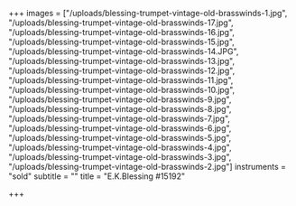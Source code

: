 +++
images = ["/uploads/blessing-trumpet-vintage-old-brasswinds-1.jpg", "/uploads/blessing-trumpet-vintage-old-brasswinds-17.jpg", "/uploads/blessing-trumpet-vintage-old-brasswinds-16.jpg", "/uploads/blessing-trumpet-vintage-old-brasswinds-15.jpg", "/uploads/blessing-trumpet-vintage-old-brasswinds-14.JPG", "/uploads/blessing-trumpet-vintage-old-brasswinds-13.jpg", "/uploads/blessing-trumpet-vintage-old-brasswinds-12.jpg", "/uploads/blessing-trumpet-vintage-old-brasswinds-11.jpg", "/uploads/blessing-trumpet-vintage-old-brasswinds-10.jpg", "/uploads/blessing-trumpet-vintage-old-brasswinds-9.jpg", "/uploads/blessing-trumpet-vintage-old-brasswinds-8.jpg", "/uploads/blessing-trumpet-vintage-old-brasswinds-7.jpg", "/uploads/blessing-trumpet-vintage-old-brasswinds-6.jpg", "/uploads/blessing-trumpet-vintage-old-brasswinds-5.jpg", "/uploads/blessing-trumpet-vintage-old-brasswinds-4.jpg", "/uploads/blessing-trumpet-vintage-old-brasswinds-3.jpg", "/uploads/blessing-trumpet-vintage-old-brasswinds-2.jpg"]
instruments = "sold"
subtitle = ""
title = "E.K.Blessing #15192"

+++

